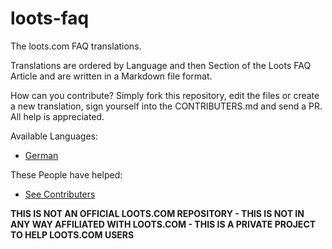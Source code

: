 # loots-faq
The loots.com FAQ translations.

Translations are ordered by Language and then Section of the Loots FAQ Article and are written in a Markdown file format.

How can you contribute?
Simply fork this repository, edit the files or create a new translation, sign yourself into the CONTRIBUTERS.md and send a PR.
All help is appreciated.

Available Languages:
- [German](de/)

These People have helped:
- [See Contributers](CONTRIBUTERS)

**THIS IS NOT AN OFFICIAL LOOTS.COM REPOSITORY - THIS IS NOT IN ANY WAY AFFILIATED WITH LOOTS.COM - THIS IS A PRIVATE PROJECT TO HELP LOOTS.COM USERS**

